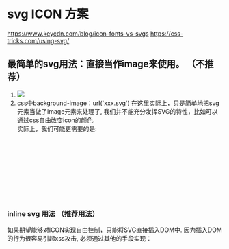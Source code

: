 # svg ICON 方案
https://www.keycdn.com/blog/icon-fonts-vs-svgs
https://css-tricks.com/using-svg/

## 最简单的svg用法：直接当作image来使用。 （不推荐）
1. <image src="xxx.svg">
2. css中background-image：url('xxx.svg')
在这里实际上，只是简单地把svg元素当做了image元素来处理了, 我们并不能充分发挥SVG的特性，比如可以通过css自由改变icon的颜色.   
实际上，我们可能更需要的是: <svg src="xxx.svg">, 但实际上这样是被web禁止的. 原因如下，因为svg是以xml的形式展现的，如果通过src的方式直接插入到DOM中，会有严重的安全隐患. 恶意的svg文件可能会在内容中插入<script/>脚本，引发xss攻击.  


### inline svg 用法 （推荐用法）
如果期望能够对ICON实现自由控制，只能将SVG直接插入DOM中.
因为插入DOM的行为很容易引起xss攻击, 必须通过其他的手段实现：